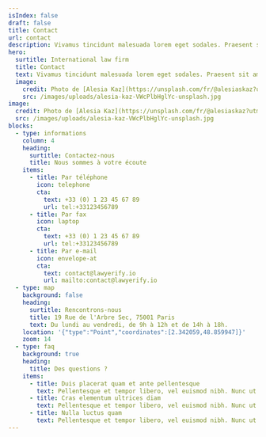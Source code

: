 ```yaml
---
isIndex: false
draft: false
title: Contact
url: contact
description: Vivamus tincidunt malesuada lorem eget sodales. Praesent sit amet risus augue. Aliquam gravida posuere lectus ut volutpat.
hero:
  surtitle: International law firm
  title: Contact
  text: Vivamus tincidunt malesuada lorem eget sodales. Praesent sit amet
  image:
    credit: Photo de [Alesia Kaz](https://unsplash.com/fr/@alesiaskaz?utm_content=creditCopyText&utm_medium=referral&utm_source=unsplash") sur [Unsplash](https://unsplash.com/)
    src: /images/uploads/alesia-kaz-VWcPlbHglYc-unsplash.jpg
image:
  credit: Photo de [Alesia Kaz](https://unsplash.com/fr/@alesiaskaz?utm_content=creditCopyText&utm_medium=referral&utm_source=unsplash") sur [Unsplash](https://unsplash.com/)
  src: /images/uploads/alesia-kaz-VWcPlbHglYc-unsplash.jpg
blocks:
  - type: informations
    column: 4
    heading:
      surtitle: Contactez-nous
      title: Nous sommes à votre écoute
    items:
      - title: Par téléphone
        icon: telephone
        cta:
          text: +33 (0) 1 23 45 67 89
          url: tel:+33123456789
      - title: Par fax
        icon: laptop
        cta:
          text: +33 (0) 1 23 45 67 89
          url: tel:+33123456789
      - title: Par e-mail
        icon: envelope-at
        cta:
          text: contact@lawyerify.io
          url: mailto:contact@lawyerify.io
  - type: map
    background: false
    heading:
      surtitle: Rencontrons-nous
      title: 19 Rue de l'Arbre Sec, 75001 Paris
      text: Du lundi au vendredi, de 9h à 12h et de 14h à 18h.
    location: '{"type":"Point","coordinates":[2.342059,48.859947]}'
    zoom: 14
  - type: faq
    background: true
    heading:
      title: Des questions ?
    items:
      - title: Duis placerat quam et ante pellentesque
        text: Pellentesque et tempor libero, vel euismod nibh. Nunc ut ornare ex, ut hendrerit nunc. Ut lobortis nec sapien sed ultrices. Morbi ut dolor sit amet ligula congue ultrices at ut nisl. Sed vitae, ultricies bibendum leo. Aenean bibendum vulputate facilisis.
      - title: Cras elementum ultrices diam
        text: Pellentesque et tempor libero, vel euismod nibh. Nunc ut ornare ex, ut hendrerit nunc. Ut lobortis nec sapien sed ultrices. Morbi ut dolor sit amet ligula congue ultrices at ut nisl. Sed vitae, ultricies bibendum leo. Aenean bibendum vulputate facilisis.
      - title: Nulla luctus quam
        text: Pellentesque et tempor libero, vel euismod nibh. Nunc ut ornare ex, ut hendrerit nunc. Ut lobortis nec sapien sed ultrices. Morbi ut dolor sit amet ligula congue ultrices at ut nisl. Sed vitae, ultricies bibendum leo. Aenean bibendum vulputate facilisis.
---
```

